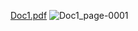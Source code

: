 [Doc1.pdf](https://github.com/santisazalema/imagen/files/14575581/Doc1.pdf)
![Doc1_page-0001](https://github.com/santisazalema/imagen/assets/132857175/52ca658f-6e84-4225-b3cb-e86c00aa7242)
